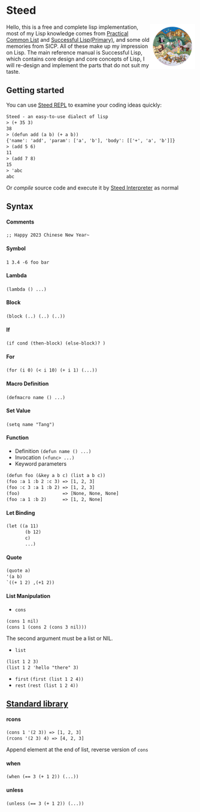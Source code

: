 # Steed
<img src="asset/logo.png?raw=true" align="right" alt="" weight="120" height="120"/>Hello, this is a free and complete lisp implementation, most of my Lisp knowledge comes from [Practical Common List](https://gigamonkeys.com/book/) and [Successful Lisp(Primary)](https://dept-info.labri.fr/~strandh/Teaching/MTP/Common/David-Lamkins/contents.html),
and some old memories from SICP. All of these make up my impression on Lisp.
The main reference manual is Successful Lisp, which contains core design and core concepts of Lisp, I will re-design and implement the parts that do not suit my taste.

## Getting started
You can use [Steed REPL](src/repl.py) to examine your coding ideas quickly:
```
Steed - an easy-to-use dialect of lisp
> (+ 35 3)
38
> (defun add (a b) (+ a b))
{'name': 'add', 'param': ['a', 'b'], 'body': [['+', 'a', 'b']]}
> (add 5 6)
11
> (add 7 8)
15
> 'abc
abc
```
Or *compile* source code and execute it by [Steed Interpreter](src/steed.py) as normal

## Syntax
#### **Comments**
```
;; Happy 2023 Chinese New Year~
```
#### **Symbol** 
`1 3.4 -6 foo bar`
#### **Lambda** 
`(lambda () ...)`
#### **Block**
`(block (..) (..) (..))`
#### **If** 
`(if cond (then-block) (else-block)? )`
#### **For** 
`(for (i 0) (< i 10) (+ i 1) (...))`
#### **Macro Definition** 
`(defmacro name () ...)`
#### **Set Value** 
`(setq name "Tang")`

#### **Function**
- Definition
`(defun name () ...)`
- Invocation
`(<func> ...)`
- Keyword parameters
```
(defun foo (&key a b c) (list a b c))
(foo :a 1 :b 2 :c 3) => [1, 2, 3]
(foo :c 3 :a 1 :b 2) => [1, 2, 3]
(foo)                => [None, None, None]
(foo :a 1 :b 2)      => [1, 2, None]
```

#### **Let Binding** 
```
(let ((a 11)
       (b 12) 
       c) 
       ...)
```
#### **Quote**
```
(quote a)
'(a b)
`((+ 1 2) ,(+1 2))
```
#### **List Manipulation**
- `cons`
```
(cons 1 nil)
(cons 1 (cons 2 (cons 3 nil)))
```
The second argument must be a list or NIL.
- `list`
```
(list 1 2 3)
(list 1 2 'hello "there" 3)
```
- `first` `(first (list 1 2 4))`
- `rest` `(rest (list 1 2 4))`

## [Standard library](src/stdlib.st)
#### rcons
```
(cons 1 '(2 3)) => [1, 2, 3]
(rcons '(2 3) 4) => [4, 2, 3]
```
Append element at the end of list, reverse version of `cons`

#### when
```
(when (== 3 (+ 1 2)) (...))
```
#### unless
```
(unless (== 3 (+ 1 2)) (...))
```